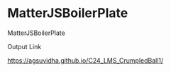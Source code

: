 # MatterJSBoilerPlate
MatterJSBoilerPlate 

Output Link

https://agsuvidha.github.io/C24_LMS_CrumpledBall1/
